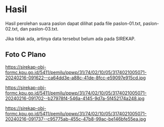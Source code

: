 # Hasil

Hasil perolehan suara paslon dapat dilihat pada file paslon-01.txt, paslon-02.txt, dan paslon-03.txt.

Jika tidak ada, artinya data tersebut belum ada pada SIREKAP.

## Foto C Plano

https://sirekap-obj-formc.kpu.go.id/5411/pemilu/ppwp/31/74/02/10/05/3174021005071-20240216-091622--ca64dd3e-a88c-41de-8fcc-e59097e915cd.jpg

https://sirekap-obj-formc.kpu.go.id/5411/pemilu/ppwp/31/74/02/10/05/3174021005071-20240216-091702--b27978f4-546a-4145-9d7a-5f452174a248.jpg

https://sirekap-obj-formc.kpu.go.id/5411/pemilu/ppwp/31/74/02/10/05/3174021005071-20240216-091737--c95775ab-455c-47b8-99ac-be146bfe55ea.jpg
